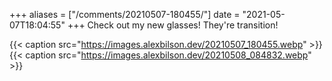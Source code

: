 +++
aliases = ["/comments/20210507-180455/"]
date = "2021-05-07T18:04:55"
+++
Check out my new glasses! They're transition!

{{< caption src="https://images.alexbilson.dev/20210507_180455.webp" >}}
{{< caption src="https://images.alexbilson.dev/20210508_084832.webp" >}}

